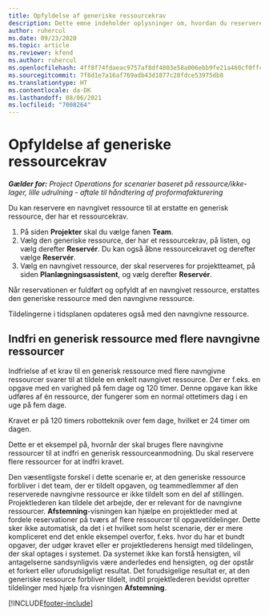 ```yaml
---
title: Opfyldelse af generiske ressourcekrav
description: Dette emne indeholder oplysninger om, hvordan du reserverer navngivne ressourcer til et generisk ressourcekrav.
author: ruhercul
ms.date: 09/23/2020
ms.topic: article
ms.reviewer: kfend
ms.author: ruhercul
ms.openlocfilehash: 4ff8f74fdaeac9757af8df4803e58a006ebb9fe21a460cf0ffcb35f1a4d6308f
ms.sourcegitcommit: 7f8d1e7a16af769adb43d1877c28fdce53975db8
ms.translationtype: HT
ms.contentlocale: da-DK
ms.lasthandoff: 08/06/2021
ms.locfileid: "7008264"
---
```

# <a name="generic-resource-requirement-fulfillment"></a>Opfyldelse af generiske ressourcekrav

_**Gælder for:** Project Operations for scenarier baseret på ressource/ikke-lager, lille udrulning - aftale til håndtering af proformafakturering_

Du kan reservere en navngivet ressource til at erstatte en generisk ressource, der har et ressourcekrav.

1. På siden **Projekter** skal du vælge fanen **Team**.
2. Vælg den generiske ressource, der har et ressourcekrav, på listen, og vælg derefter **Reservér**. Du kan også åbne ressourcekravet og derefter vælge **Reservér**.
3. Vælg en navngivet ressource, der skal reserveres for projektteamet, på siden **Planlægningsassistent**, og vælg derefter **Reservér**.

Når reservationen er fuldført og opfyldt af en navngivet ressource, erstattes den generiske ressource med den navngivne ressource.

Tildelingerne i tidsplanen opdateres også med den navngivne ressource.

## <a name="fulfill-a-generic-resource-with-multiple-named-resources"></a>Indfri en generisk ressource med flere navngivne ressourcer
Indfrielse af et krav til en generisk ressource med flere navngivne ressourcer svarer til at tildele en enkelt navngivet ressource. Der er f.eks. en opgave med en varighed på fem dage og 120 timer. Denne opgave kan ikke udføres af én ressource, der fungerer som en normal ottetimers dag i en uge på fem dage. 

Kravet er på 120 timers robotteknik over fem dage, hvilket er 24 timer om dagen.

Dette er et eksempel på, hvornår der skal bruges flere navngivne ressourcer til at indfri en generisk ressourceanmodning. Du skal reservere flere ressourcer for at indfri kravet.

Den væsentligste forskel i dette scenarie er, at den generiske ressource forbliver i det team, der er tildelt opgaven, og teammedlemmer af den reserverede navngivne ressource er ikke tildelt som en del af stillingen. Projektlederen kan tildele det arbejde, der er relevant for de navngivne ressourcer. **Afstemning**-visningen kan hjælpe en projektleder med at fordele reservationer på tværs af flere ressourcer til opgavetildelinger. Dette sker ikke automatisk, da det i et hvilket som helst scenarie, der er mere kompliceret end det enkle eksempel overfor, f.eks. hvor du har et bundt opgaver, der udgør kravet eller er projektlederens hensigt med tildelingen, der skal optages i systemet. Da systemet ikke kan forstå hensigten, vil antagelserne sandsynligvis være anderledes end hensigten, og der opstår et forkert eller uforudsigeligt resultat. Det forudsigelige resultat er, at den generiske ressource forbliver tildelt, indtil projektlederen bevidst opretter tildelinger med hjælp fra visningen **Afstemning**.




[!INCLUDE[footer-include](../includes/footer-banner.md)]